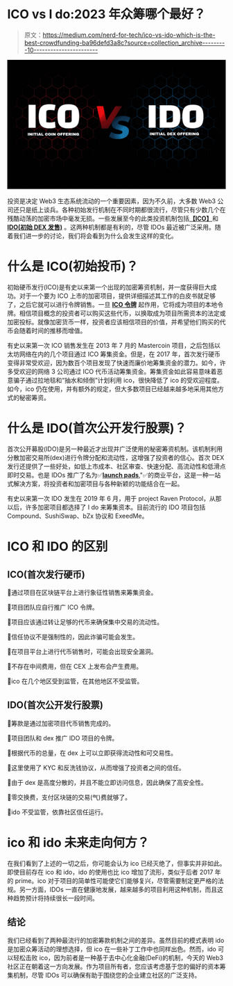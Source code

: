 # ICO vs I do:2023 年众筹哪个最好？

> 原文：<https://medium.com/nerd-for-tech/ico-vs-ido-which-is-the-best-crowdfunding-ba96defd3a8c?source=collection_archive---------10----------------------->

![](img/17793367362be00c5f85f7fc0ae81440.png)

投资是决定 Web3 生态系统流动的一个重要因素，因为不久前，大多数 Web3 公司还只是纸上谈兵。各种初始发行机制在不同时期都很流行，尽管只有少数几个在残酷动荡的加密市场中毫发无损。一些发展至今的此类投资机制包括[**【ICO】**](https://bit.ly/3O8td8a)和 [**IDO(初始 DEX 发售)**](https://bit.ly/3PbSAao) 。这两种机制都是有利的，尽管 IDOs 最近被广泛采用。随着我们进一步的讨论，我们将会看到为什么会发生这样的变化。

# 什么是 ICO(初始投币)？

初始硬币发行(ICO)是有史以来第一个出现的加密筹资机制，并一度获得巨大成功。对于一个要为 ICO 上市的加密项目，提供详细描述其工作的白皮书就足够了，之后它就可以进行令牌销售。一旦 [**ICO 令牌**](https://bit.ly/3O8td8a) 起作用，它将成为项目的本地令牌。相信项目概念的投资者可以购买这些代币，以换取成为项目所需资本的法定或加密投标。就像加密货币一样，投资者应该相信项目的价值，并希望他们购买的代币会随着时间的推移而增值。

有史以来第一次 ICO 销售发生在 2013 年 7 月的 Mastercoin 项目，之后包括以太坊网络在内的几个项目通过 ICO 筹集资金。但是，在 2017 年，首次发行硬币变得非常受欢迎，因为数百个项目发现了快速而廉价地筹集资金的潜力。如今，许多受欢迎的网络 3 公司通过 ICO 代币活动筹集资金。筹集资金如此容易意味着恶意骗子通过拉地毯和“抽水和倾倒”计划利用 ico，很快降低了 ico 的受欢迎程度。如今，ico 仍在使用，并有额外的规定，但大多数项目已经越来越多地采用其他方式的秘密筹资。

# 什么是 IDO(首次公开发行股票)？

首次公开募股(IDO)是另一种最近才出现并广泛使用的秘密筹资机制。该机制利用分散加密交易所(dex)进行令牌分配和流动性，这增强了投资者的信心。首次 DEX 发行还提供了一些好处，如低上市成本、社区审查、快速分配、高流动性和低滑点即时交易。也是 IDOs 推广了名为✅[**launch pads**](https://bit.ly/3AU9gyY),"✅的商业平台，这是一种一站式解决方案，将投资者和加密项目与各种新颖的功能结合在一起。

有史以来第一次 IDO 发生在 2019 年 6 月，用于 project Raven Protocol，从那以后，许多加密项目都选择了 I do 来筹集资本。目前流行的 IDO 项目包括 Compound、SushiSwap、bZx 协议和 ExeedMe。

# **ICO 和 IDO 的区别**

## **ICO(首次发行硬币)**

🔹通过项目在区块链平台上进行象征性销售来筹集资金。

🔹项目团队应自行推广 ICO 令牌。

🔹项目应该通过转让足够的代币来确保集中交易的流动性。

🔹信任协议不是强制性的，因此诈骗可能会发生。

🔹在项目平台上进行代币销售时，可能会出现安全漏洞。

🔹不存在中间费用，但在 CEX 上发布会产生费用。

🔹ico 在几个地区受到监管，在其他地区不受监管。

## **IDO(首次公开发行股票)**

🔸筹款是通过加密项目代币销售完成的。

🔸项目团队和 dex 推广 IDO 项目的令牌。

🔸根据代币的总量，在 dex 上可以立即获得流动性和可交易性。

🔸这里使用了 KYC 和反洗钱协议，从而增强了投资者之间的信任。

🔸由于 dex 是高度分散的，并且不能立即访问信息，因此确保了高安全性。

🔸零交换费，支付区块链的交易(气)费就够了。

🔸ido 不受监管，依靠社区信任运行。

# ico 和 ido 未来走向何方？

在我们看到了上述的一切之后，你可能会认为 ico 已经灭绝了，但事实并非如此。即使目前存在 ico 和 ido，ido 的使用也比 ico 增加了流形，类似于后者 2017 年的 prime。ico 对于项目的简单性可能使它们能够复兴，尽管需要制定更严格的法规。另一方面，IDOs 一直在健康地发展，越来越多的项目利用这种机制，而且这种趋势预计将持续很长一段时间。

## 结论

我们已经看到了两种最流行的加密筹款机制之间的差异。虽然目前的模式表明 ido 是加密众筹活动的理想选择，但 ico 在一些补丁工作中也同样出色。然而，ido 可以轻松击败 ico，因为前者是一种基于去中心化金融(DeFi)的机制，今天的 Web3 社区正在朝着这一方向发展。作为项目所有者，您应该考虑基于您的偏好的资本筹集机制，尽管 IDOs 可以确保有助于围绕您的企业建立社区的广泛支持。